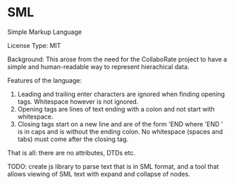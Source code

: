 
# SML
Simple Markup Language

License Type: MIT 

Background: This arose from the need for the CollaboRate project to have a simple and human-readable way to represent hierachical data.

Features of the language:
1. Leading and trailing enter characters are ignored when finding opening tags. Whitespace however is not ignored.
2. Opening tags are lines of text ending with a colon and not start with whitespace.
3. Closing tags start on a new line and are of the form 'END <opening tag> where 'END ' is in caps and <opening tag> is without the ending colon. No whitespace (spaces and tabs) must come after the closing tag.
 
 That is all: there are no attributes, DTDs etc.
 
 TODO: create js library to parse text that is in SML format, and a tool that allows viewing of SML text with expand and collapse of nodes.
